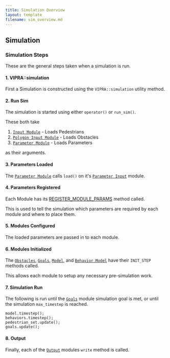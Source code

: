 ```yaml
---
title: Simulation Overview
layout: template
filename: sim_overview.md
--- 
```


## Simulation

### Simulation Steps

These are the general steps taken when a simulation is run.

#### 1. VIPRA::simulation

First a Simulation is constructed using the `VIPRA::simulation` utility method.

#### 2. Run Sim

The simulation is started using either `operator()` or `run_sim()`.

These both take
1. [`Input Module`](modules/input.md) - Loads Pedestrians
2. [`Polygon Input Module`](modules/input.md) - Loads Obstacles
3. [`Parameter Module`](module/input.md) - Loads Parameters

as their arguments.

#### 3. Parameters Loaded

The [`Parameter Module`](modules/special_modules.md) calls `load()` on it's [`Parameter Input`](modules/input.md) module.

#### 4. Parameters Registered

Each Module has its [REGISTER_MODULE_PARAMS](modules.md) method called.

This is used to tell the simulation which parameters are required by each module and where to place them.

#### 5. Modules Configured

The loaded parameters are passed in to each module.

#### 6. Modules Initialized

The [`Obstacles`](modules/obstacles.md), [`Goals`](modules/goals.md), [`Model`](modules/model.md), and [`Behavior Model`](behaviors/behavior_model.md) have their `INIT_STEP` methods called.

This allows each module to setup any necessary pre-simulation work.

#### 7. Simulation Run

The following is run until the [`Goals`](modules/goals.md) module simulation goal is met, or until the simulation `max_timestep` is reached.

```
model.timestep();
behaviors.timestep();
pedestrian_set.update();
goals.update();
```

#### 8. Output

Finally, each of the [`Output`](modules/output.md) modules `write` method is called.
